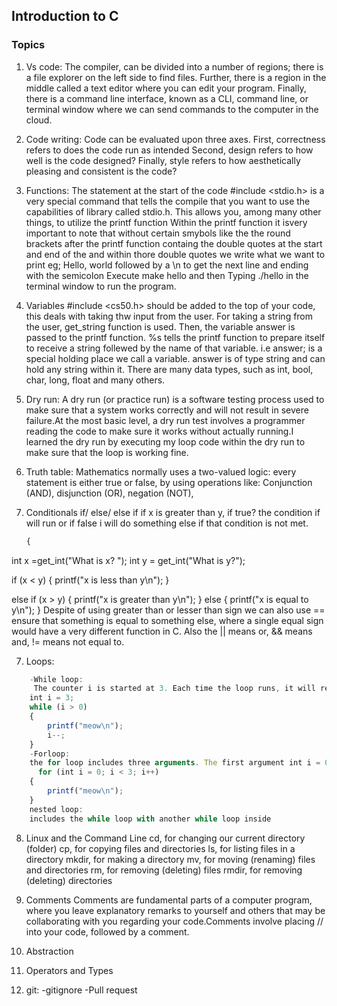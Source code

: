 ## Introduction to C 

### Topics


1. Vs code: 
The compiler, can be divided into a number of regions; there is a file explorer on the left side to find files. Further, there is a region in the middle called a text editor where you can edit your program. Finally, there is a command line interface, known as a CLI, command line, or terminal window where we can send commands to the computer in the cloud.

2. Code writing: 
Code can be evaluated upon three axes. First, correctness refers to does the code run as intended Second, design refers to how well is the code designed? Finally, style refers to how aesthetically pleasing and consistent is the code?

3. Functions:
The statement at the start of the code #include <stdio.h> is a very special command that tells the compile that you want to use the capabilities of library called stdio.h. This allows you, among many other things, to utilize the printf function
Within the printf function it isvery important to note that without certain smybols like the the round brackets after the printf function containg the double quotes at the start and end of the and within thore double quotes we write what we want to print eg; Hello, world followed by a \n to get the next line and ending with the semicolon
Execute make hello and then Typing ./hello in the terminal window to run the program.

4. Variables
#include <cs50.h> should be added to the top of your code, this deals with taking thw input from the user. For taking a string from the user, get_string function is used. Then, the variable answer is passed to the printf function. %s tells the printf function to prepare itself to receive a string follewed by the name of that variable.
i.e answer; is a special holding place we call a variable. answer is of type string and can hold any string within it. There are many data types, such as int, bool, char, long, float and many others.

4. Dry run:
A dry run (or practice run) is a software testing process used to make sure that a system works correctly and will not result in severe failure.At the most basic level, a dry run test involves a programmer reading the code to make sure it works without actually running.I learned the dry run by executing my loop code within the dry run  to make sure that the loop is working fine.

5. Truth table:
Mathematics normally uses a two-valued logic: every statement is either true or false, by using operations like: Conjunction (AND), disjunction (OR), negation (NOT), 

6. Conditionals
    if/ else/ else if
    if x is greater than y, if true? the condition if will run or if false i will do something else if that condition is not met.
    ```javascript
    {
 int x =get_int("What is x? ");
 int y = get_int("What is y?");

if (x < y)
{
   printf("x is less than y\n");
   }

   else if (x > y)
   {
     printf("x is greater than y\n");
   }
    else
   {
     printf("x is equal to y\n");
   }
Despite of using greater than or lesser than sign we can also use  == ensure that something is equal to something else, where a single equal sign would have a very different function in C. Also the ||  means or, && means and, != means not equal to.

7. Loops:
```javascript
    -While loop:
     The counter i is started at 3. Each time the loop runs, it will reduce the counter by 1. Once the counter is less than zero, it will stop the loop.
    int i = 3;
    while (i > 0)
    {
        printf("meow\n");
        i--;
    }
    -Forloop:
    the for loop includes three arguments. The first argument int i = 0 starts our counter at zero. The second argument i < 3 is the condition that is being checked. Finally, the argument i++ tells the loop to increment by one each time the loop runs.
      for (int i = 0; i < 3; i++)
    {
        printf("meow\n");
    }
    nested loop:
    includes the while loop with another while loop inside
```

8. Linux and the Command Line
cd, for changing our current directory (folder)
cp, for copying files and directories
ls, for listing files in a directory
mkdir, for making a directory
mv, for moving (renaming) files and directories
rm, for removing (deleting) files
rmdir, for removing (deleting) directories

9. Comments
Comments are fundamental parts of a computer program, where you leave explanatory remarks to yourself and others that may be collaborating with you regarding your code.Comments involve placing // into your code, followed by a comment. 

10. Abstraction
11. Operators and Types

12. git:
    -gitignore
    -Pull request
